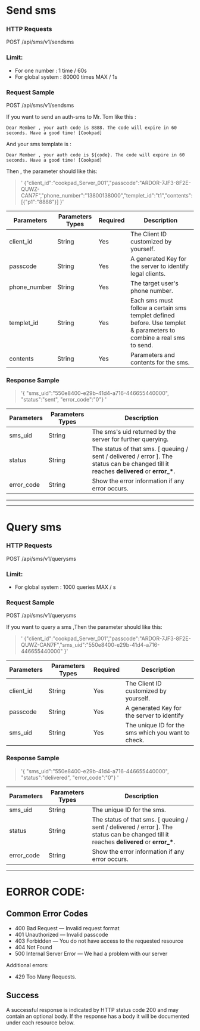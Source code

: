 
# Send sms
### HTTP Requests
POST /api/sms/v1/sendsms
### Limit: 
- For one number : 1 time / 60s 
- For global system : 80000 times MAX / 1s

### Request Sample
POST /api/sms/v1/sendsms

If you want to send an auth-sms to Mr. Tom like this : 

`Dear Member , your auth code is 8888. The code will expire in 60 seconds. Have a good time! [Cookpad]`

And your sms template is :

`Dear Member , your auth code is ${code}. The code will expire in 60 seconds. Have a good time! [Cookpad]`

Then , the parameter should like this:

> ' {"client_id":"cookpad_Server_001","passcode":"ARDOR-7JF3-8F2E-QUWZ-CAN7F","phone_number":"13800138000","templet_id":"t1","contents":[{"p1":"8888"}] }'



Parameters   |  Parameters Types | Required |   Description
-------------|-------------------|----------|--------------------
client_id    |  String           |    Yes   | The Client ID customized by yourself.
passcode     |  String           |    Yes   | A generated Key for the server to identify legal clients.
phone_number |  String           |    Yes   | The target user's phone number.
templet_id   |  String           |    Yes   | Each sms must follow a certain sms templet defined before. Use templet & parameters to combine a real sms to send.
contents     |  String           |    Yes   | Parameters and contents for the sms.

### Response Sample
> '{ "sms_uid":"550e8400-e29b-41d4-a716-446655440000", "status":"sent", "error_code":"0"} '

Parameters   |  Parameters Types |  Description
-------------|-------------------|----------------
sms_uid      |    String         | The sms's uid returned by the server for further querying.
status       |    String         | The status of that sms. [ queuing / sent / delivered / error   ]. The status can be changed till it reaches **delivered** or **error\_\***. 
error_code   |    String         | Show the error information if any error occurs.


-------------------------
--------------------------

# Query sms
### HTTP Requests
POST /api/sms/v1/querysms
### Limit: 
- For global system : 1000 queries MAX / s

### Request Sample
POST /api/sms/v1/querysms

If you want to query a sms ,Then the parameter should like this:

> ' {"client_id":"cookpad_Server_001","passcode":"ARDOR-7JF3-8F2E-QUWZ-CAN7F","sms_uid":"550e8400-e29b-41d4-a716-446655440000" }'

Parameters   |  Parameters Types | Required |   Description
-------------|-------------------|----------|--------------------
client_id    |  String           |    Yes   | The Client ID customized by yourself.
passcode     |  String           |    Yes   | A generated Key for the server to identify
sms_uid      |  String           |    Yes   | The unique ID for the sms which you want to check.

### Response Sample
> '{ "sms_uid":"550e8400-e29b-41d4-a716-446655440000", "status":"delivered", "error_code":"0"} '


Parameters   |  Parameters Types |  Description
-------------|-------------------|----------------
sms_uid      |    String         | The unique ID for the sms.
status       |    String         | The status of that sms. [ queuing / sent / delivered / error   ]. The status can be changed till it reaches **delivered** or **error\_\***. 
error_code   |    String         | Show the error information if any error occurs.

-------------------------

# EORROR CODE:
## Common Error Codes
- 400    Bad Request — Invalid request format
- 401    Unauthorized — Invalid passcode 
- 403    Forbidden — You do not have access to the requested resource
- 404    Not Found
- 500    Internal Server Error — We had a problem with our server

 Additional errors:
- 429   Too Many Requests.

## Success
A successful response is indicated by HTTP status code 200 and may contain an optional body.
If the response has a body it will be documented under each resource below.
